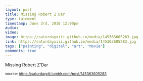 ```yaml
---
layout: post
title: Missing Robert Z Dar
type: tainment
timestamp: June 3rd, 2016 12:00pm
audio: 
video: 
image: https://saturdayxiii.github.io/media/145363605283.jpg
link: https://saturdayxiii.github.io/media/145363605283.jpg
tags: ["painting", "digital", "art", "Movie"]
comments: true
---
```


Missing Robert Z’Dar
 
  
<small>source: https://saturdayxiii.tumblr.com/post/145363605283</small>